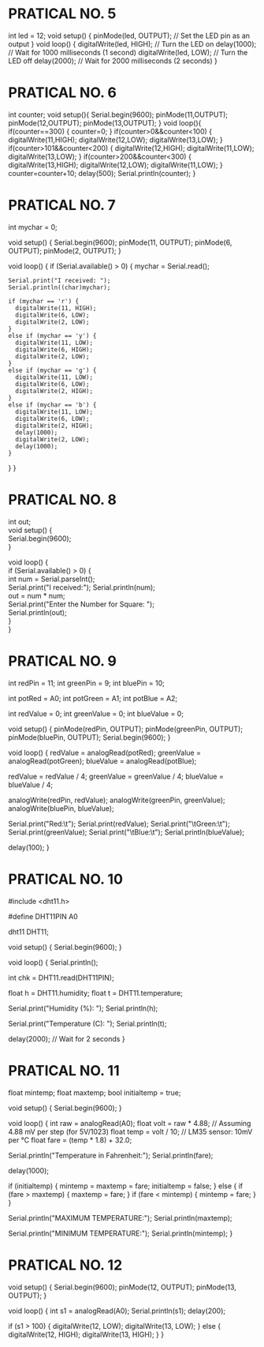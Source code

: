 # PRATICAL NO. 5


int led = 12;
void setup() {
  pinMode(led, OUTPUT);  // Set the LED pin as an output
}
void loop() {
  digitalWrite(led, HIGH);  // Turn the LED on
  delay(1000);  // Wait for 1000 milliseconds (1 second)
  digitalWrite(led, LOW);  // Turn the LED off
  delay(2000);  // Wait for 2000 milliseconds (2 seconds)
}

 # PRATICAL NO. 6

int counter;
void setup(){
  Serial.begin(9600);
  	pinMode(11,OUTPUT);
  	pinMode(12,OUTPUT);
  	pinMode(13,OUTPUT);
}
void loop(){
  if(counter==300)
  {
    counter=0;
  }
  if(counter>0&&counter<100)
  {
    digitalWrite(11,HIGH);
    digitalWrite(12,LOW);
    digitalWrite(13,LOW);
  }
  if(counter>101&&counter<200)
  {
    digitalWrite(12,HIGH);
    digitalWrite(11,LOW);
    digitalWrite(13,LOW);
  }
  if(counter>200&&counter<300)
  {
    digitalWrite(13,HIGH);
    digitalWrite(12,LOW);
    digitalWrite(11,LOW);
  }
  counter=counter+10;
  delay(500);
  Serial.println(counter);
}


# PRATICAL NO. 7

int mychar = 0;

void setup() {
  Serial.begin(9600);
  pinMode(11, OUTPUT);
  pinMode(6, OUTPUT);
  pinMode(2, OUTPUT);
}

void loop() {
  if (Serial.available() > 0) {
    mychar = Serial.read();

    Serial.print("I received: ");
    Serial.println((char)mychar);

    if (mychar == 'r') {
      digitalWrite(11, HIGH);
      digitalWrite(6, LOW);
      digitalWrite(2, LOW);
    }
    else if (mychar == 'y') {
      digitalWrite(11, LOW);
      digitalWrite(6, HIGH);
      digitalWrite(2, LOW);
    }
    else if (mychar == 'g') {
      digitalWrite(11, LOW);
      digitalWrite(6, LOW);
      digitalWrite(2, HIGH);
    }
    else if (mychar == 'b') {
      digitalWrite(11, LOW);
      digitalWrite(6, LOW);
      digitalWrite(2, HIGH);
      delay(1000);
      digitalWrite(2, LOW);
      delay(1000);
    }
  }
}


# PRATICAL NO. 8

int out;  
void setup() {  
  Serial.begin(9600);  
}  
  
void loop() {   
if (Serial.available() > 0) {    	
int num = Serial.parseInt();  
Serial.print("I received:");   	Serial.println(num);   
out = num * num;  
Serial.print("Enter the Number for Square: ");  
Serial.println(out);  
  }  
}    

# PRATICAL NO. 9
int redPin = 11;
int greenPin = 9;
int bluePin = 10;

int potRed = A0;
int potGreen = A1;
int potBlue = A2;

int redValue = 0;
int greenValue = 0;
int blueValue = 0;

void setup() {
  pinMode(redPin, OUTPUT);
  pinMode(greenPin, OUTPUT);
  pinMode(bluePin, OUTPUT);
  Serial.begin(9600);
}

void loop() {
  redValue = analogRead(potRed);
  greenValue = analogRead(potGreen);
  blueValue = analogRead(potBlue);

  redValue = redValue / 4;
  greenValue = greenValue / 4;
  blueValue = blueValue / 4;

  analogWrite(redPin, redValue);
  analogWrite(greenPin, greenValue);
  analogWrite(bluePin, blueValue);

  Serial.print("Red:\t");
  Serial.print(redValue);
  Serial.print("\tGreen:\t");
  Serial.print(greenValue);
  Serial.print("\tBlue:\t");
  Serial.println(blueValue);

  delay(100);
} 

# PRATICAL NO. 10 

#include <dht11.h>

#define DHT11PIN A0

dht11 DHT11;

void setup() {
  Serial.begin(9600);
}

void loop() {
  Serial.println();
  
  int chk = DHT11.read(DHT11PIN);
  
  float h = DHT11.humidity;
  float t = DHT11.temperature;
  
  Serial.print("Humidity (%): ");
  Serial.println(h);

  Serial.print("Temperature (C): ");
  Serial.println(t);

  delay(2000);  // Wait for 2 seconds
}

# PRATICAL NO. 11 

float mintemp;
float maxtemp;
bool initialtemp = true;

void setup() {
  Serial.begin(9600);
}

void loop() {
  int raw = analogRead(A0);
  float volt = raw * 4.88;    // Assuming 4.88 mV per step (for 5V/1023)
  float temp = volt / 10;     // LM35 sensor: 10mV per °C
  float fare = (temp * 1.8) + 32.0;

  Serial.println("Temperature in Fahrenheit:");
  Serial.println(fare);

  delay(1000);

  if (initialtemp) {
    mintemp = maxtemp = fare;
    initialtemp = false;
  }
  else {
    if (fare > maxtemp) {
      maxtemp = fare;
    }
    if (fare < mintemp) {
      mintemp = fare;
    }
  }

  Serial.println("MAXIMUM TEMPERATURE:");
  Serial.println(maxtemp);

  Serial.println("MINIMUM TEMPERATURE:");
  Serial.println(mintemp);
} 
# PRATICAL NO. 12

void setup() {
  Serial.begin(9600);
  pinMode(12, OUTPUT);
  pinMode(13, OUTPUT);
}

void loop() {
  int s1 = analogRead(A0); 
  Serial.println(s1);
  delay(200);

  if (s1 > 100) {
    digitalWrite(12, LOW);
    digitalWrite(13, LOW);
  }
  else {
    digitalWrite(12, HIGH);
    digitalWrite(13, HIGH);
  }
}

